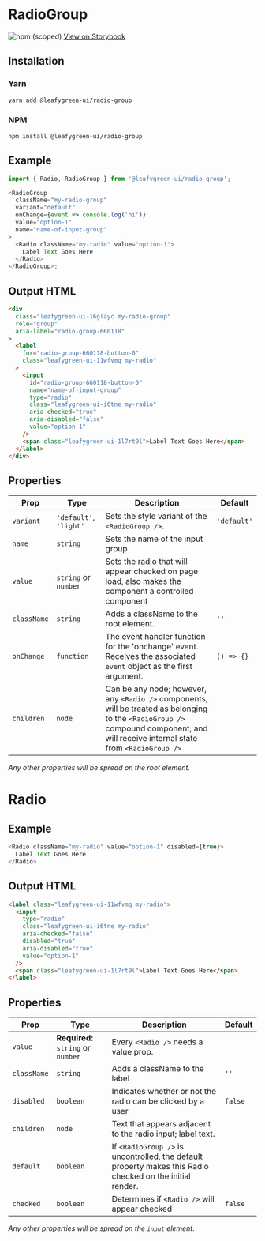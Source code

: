 # RadioGroup

![npm (scoped)](https://img.shields.io/npm/v/@leafygreen-ui/radio-group.svg)
[View on Storybook](https://mongodb.github.io/leafygreen-ui/?path=/story/radiogroup--uncontrolled)

## Installation

### Yarn

```shell
yarn add @leafygreen-ui/radio-group
```

### NPM

```shell
npm install @leafygreen-ui/radio-group
```

## Example

```js
import { Radio, RadioGroup } from '@leafygreen-ui/radio-group';

<RadioGroup
  className="my-radio-group"
  variant="default"
  onChange={event => console.log('hi')}
  value="option-1"
  name="name-of-input-group"
>
  <Radio className="my-radio" value="option-1">
    Label Text Goes Here
  </Radio>
</RadioGroup>;
```

## Output HTML

```html
<div
  class="leafygreen-ui-16glayc my-radio-group"
  role="group"
  aria-label="radio-group-660118"
>
  <label
    for="radio-group-660118-button-0"
    class="leafygreen-ui-11wfvmq my-radio"
  >
    <input
      id="radio-group-660118-button-0"
      name="name-of-input-group"
      type="radio"
      class="leafygreen-ui-i6tne my-radio"
      aria-checked="true"
      aria-disabled="false"
      value="option-1"
    />
    <span class="leafygreen-ui-1l7rt9l">Label Text Goes Here</span>
  </label>
</div>
```

## Properties

| Prop        | Type                   | Description                                                                                                                                                                          | Default     |
| ----------- | ---------------------- | ------------------------------------------------------------------------------------------------------------------------------------------------------------------------------------ | ----------- |
| `variant`   | `'default'`, `'light'` | Sets the style variant of the `<RadioGroup />`.                                                                                                                                      | `'default'` |
| `name`      | `string`               | Sets the name of the input group                                                                                                                                                     |             |
| `value`     | `string` or `number`   | Sets the radio that will appear checked on page load, also makes the component a controlled component                                                                                |             |
| `className` | `string`               | Adds a className to the root element.                                                                                                                                                | `''`        |
| `onChange`  | `function`             | The event handler function for the 'onchange' event. Receives the associated `event` object as the first argument.                                                                   | `() => {}`  |
| `children`  | `node`                 | Can be any node; however, any `<Radio />` components, will be treated as belonging to the `<RadioGroup />` compound component, and will receive internal state from `<RadioGroup />` |             |

_Any other properties will be spread on the root element._

# Radio

## Example

```js
<Radio className="my-radio" value="option-1" disabled={true}>
  Label Text Goes Here
</Radio>
```

## Output HTML

```html
<label class="leafygreen-ui-11wfvmq my-radio">
  <input
    type="radio"
    class="leafygreen-ui-i6tne my-radio"
    aria-checked="false"
    disabled="true"
    aria-disabled="true"
    value="option-1"
  />
  <span class="leafygreen-ui-1l7rt9l">Label Text Goes Here</span>
</label>
```

## Properties

| Prop        | Type                               | Description                                                                                               | Default |
| ----------- | ---------------------------------- | --------------------------------------------------------------------------------------------------------- | ------- |
| `value`     | **Required:** `string` or `number` | Every `<Radio />` needs a value prop.                                                                     |         |
| `className` | `string`                           | Adds a className to the label                                                                             | `''`    |
| `disabled`  | `boolean`                          | Indicates whether or not the radio can be clicked by a user                                               | `false` |
| `children`  | `node`                             | Text that appears adjacent to the radio input; label text.                                                |         |
| `default`   | `boolean`                          | If `<RadioGroup />` is uncontrolled, the default property makes this Radio checked on the initial render. |         |
| `checked`   | `boolean`                          | Determines if `<Radio />` will appear checked                                                             | `false` |

_Any other properties will be spread on the `input` element._
